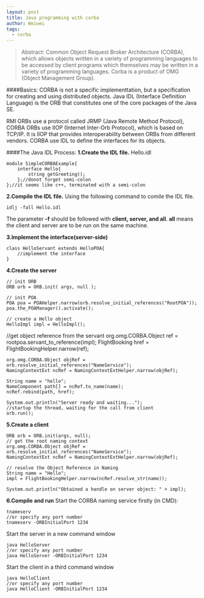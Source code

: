 ```yaml
---
layout: post
title: Java programming with corba
author: Weiwei
tags:
  - corba
---
```

> Abstract: Common Object Request Broker Architecture (CORBA), which allows objects written in a variety of programming languages to be accessed by client programs which themselves may be written in a variety of programming languages. Corba is a product of OMG (Object Management Group).

<!--more-->
####Basics:
CORBA is not a specific implementtation, but a specification for creating and using distributed objects. Java IDL (Interface Definition Language) is the ORB that constitutes one of the core packages of the Java SE.

RMI ORBs use a protocol called JRMP (Java Remote Method Protocol), CORBA ORBs use IIOP (Internet Inter-Orb Protocol), which is based on TCP/IP. It is IIOP that provides interoperability between ORBs from different vendors. CORBA use IDL to define the interfaces for its objects.

####The Java IDL Process:
**1.Create the IDL file.**
Hello.idl
    
    module SimpleCORBAExample{
        interface Hello{
            string getGreeting();
        };//donot forget semi-colon
    };//it seems like c++, terminated with a semi-colon

**2.Compile the IDL file.**
Using the following command to comile the IDL file.

    idlj -fall Hello.idl
    
The parameter **-f** should be followed with **client, server, and all**. **all** means the client and server are to be run on the same machine.

**3.Implement the interface(server-side)**
    
    class HelloServant extends HelloPOA{
        //implement the interface
    }
    
**4.Create the server**

    // init ORB
    ORB orb = ORB.init( args, null );

	// init POA
	POA poa = POAHelper.narrow(orb.resolve_initial_references("RootPOA"));
	poa.the_POAManager().activate();

    // create a Hello object
    HelloImpl impl = HelloImpl();	
    
   //get object reference from the servant
	org.omg.CORBA.Object ref = rootpoa.servant_to_reference(impl);
	FlightBooking href = FlightBookingHelper.narrow(ref);
			
	org.omg.CORBA.Object objRef = orb.resolve_initial_references("NameService");
	NamingContextExt ncRef = NamingContextExtHelper.narrow(objRef);

    String name = "hello";
	NameComponent path[] = ncRef.to_name(name);
	ncRef.rebind(path, href);
			
	System.out.println("Server ready and waiting...");
	//startup the thread, waiting for the call from client
	orb.run();
	
**5.Create a client**

    ORB orb = ORB.init(args, null);
	// get the root naming context
	org.omg.CORBA.Object objRef = orb.resolve_initial_references("NameService");
	NamingContextExt ncRef = NamingContextExtHelper.narrow(objRef);

	// resolve the Object Reference in Naming
	String name = "Hello";
    impl = FlightBookingHelper.narrow(ncRef.resolve_str(name));

	System.out.println("Obtained a handle on server object: " + impl);
	
**6.Compile and run**
Start the CORBA naming service firstly (in CMD):

    tnameserv
    //or specify any port number
    tnameserv -ORBInitialPort 1234
    
Start the server in a new command window
    
    java HelloServer
    //or specify any port number
    java HelloServer -ORBInitialPort 1234

Start the client in a third command window
    
    java HelloClient
    //or specify any port number
    java HelloClient -ORBInitialPort 1234
